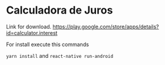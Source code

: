 # Calculadora de Juros

Link for download. 
https://play.google.com/store/apps/details?id=calculator.interest

For install execute this commands

`yarn install` and `react-native run-android`
